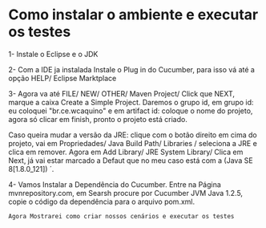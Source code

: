 # Como instalar o ambiente e executar os testes
 

1- Instale o Eclipse e o JDK 

2- Com a IDE ja instalada Instale o Plug in do Cucumber, para isso vá até a opção HELP/ Eclipse Marktplace   

3- Agora va até FILE/ NEW/ OTHER/ Maven Project/ Click que NEXT, marque a caixa Create a Simple Project. 
  Daremos o grupo id, em grupo id: eu coloquei "br.ce.wcaquino" e em artifact id: coloque o nome do projeto, agora só clicar em finish, pronto o projeto está criado.    

  Caso queira mudar a versão da JRE: clique com o botão direito em cima do projeto, vai em Propriedades/ Java Build Path/ Libraries / seleciona a JRE e clica em remover. 
  Agora em Add Library/ JRE System Library/ Clica em Next, já vai estar marcado a Defaut que no meu caso está com a (Java SE 8[1.8.0_121]) ´.    

4- Vamos Instalar a Dependência do Cucumber. 
  Entre na Página mvnrepository.com, em Searsh procure por Cucumber JVM Java 1.2.5, copie o código da dependência para o arquivo pom.xml.    

    Agora Mostrarei como criar nossos cenários e executar os testes 
  








